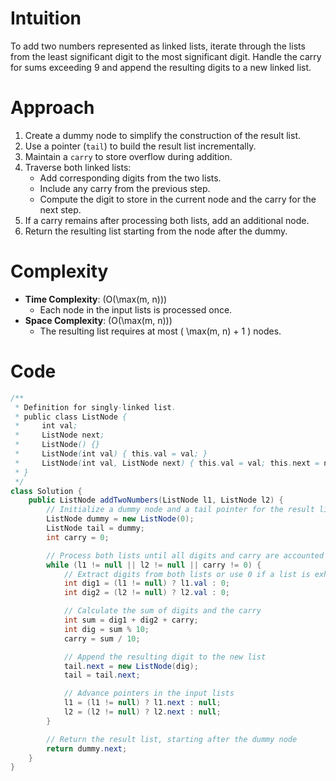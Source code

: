 # Intuition
To add two numbers represented as linked lists, iterate through the lists from the least significant digit to the most significant digit. Handle the carry for sums exceeding 9 and append the resulting digits to a new linked list.

# Approach
1. Create a dummy node to simplify the construction of the result list.
2. Use a pointer (`tail`) to build the result list incrementally.
3. Maintain a `carry` to store overflow during addition.
4. Traverse both linked lists:
   - Add corresponding digits from the two lists.
   - Include any carry from the previous step.
   - Compute the digit to store in the current node and the carry for the next step.
5. If a carry remains after processing both lists, add an additional node.
6. Return the resulting list starting from the node after the dummy.

# Complexity
- **Time Complexity**: \(O(\max(m, n))\)
  - Each node in the input lists is processed once.
- **Space Complexity**: \(O(\max(m, n))\)
  - The resulting list requires at most \( \max(m, n) + 1 \) nodes.

# Code
```java []
/**
 * Definition for singly-linked list.
 * public class ListNode {
 *     int val;
 *     ListNode next;
 *     ListNode() {}
 *     ListNode(int val) { this.val = val; }
 *     ListNode(int val, ListNode next) { this.val = val; this.next = next; }
 * }
 */
class Solution {
    public ListNode addTwoNumbers(ListNode l1, ListNode l2) {
        // Initialize a dummy node and a tail pointer for the result list
        ListNode dummy = new ListNode(0);
        ListNode tail = dummy;
        int carry = 0;

        // Process both lists until all digits and carry are accounted for
        while (l1 != null || l2 != null || carry != 0) {
            // Extract digits from both lists or use 0 if a list is exhausted
            int dig1 = (l1 != null) ? l1.val : 0;
            int dig2 = (l2 != null) ? l2.val : 0;

            // Calculate the sum of digits and the carry
            int sum = dig1 + dig2 + carry;
            int dig = sum % 10;
            carry = sum / 10;

            // Append the resulting digit to the new list
            tail.next = new ListNode(dig);
            tail = tail.next;

            // Advance pointers in the input lists
            l1 = (l1 != null) ? l1.next : null;
            l2 = (l2 != null) ? l2.next : null;
        }

        // Return the result list, starting after the dummy node
        return dummy.next;
    }
}
